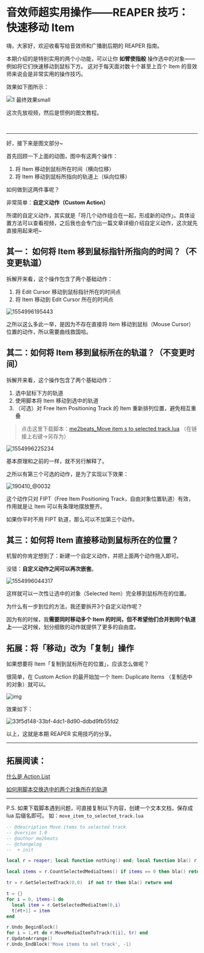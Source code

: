 # 音效师超实用操作——REAPER 技巧：快速移动 Item

嗨，大家好，欢迎收看写给音效师和广播剧后期的 REAPER 指南。

本期介绍的是特别实用的两个小功能，可以让你 **如臂使指般** 操作选中的对象——例如将它们快速移动到鼠标下方。
这对于每天面对数十个甚至上百个 Item 的音效师来说会是非常实用的操作技巧。

效果如下图所示：

![1 最终效果small](https://i.loli.net/2019/04/12/5cb0088cc2a86.gif)

这次先放视频，然后是惯例的图文教程。

​    

---



 好，接下来是图文部分~

首先回顾一下上面的动图，图中有这两个操作：

1. 将 Item 移动到鼠标所在时间（横向位移）
2. 将 Item 移动到鼠标所指向的轨道上（纵向位移）

如何做到这两件事呢？

非常简单：**自定义动作（Custom Action）**

所谓的自定义动作，其实就是「将几个动作组合在一起，形成新的动作」。具体设置方法可以查看视频，之后我也会专门出一篇文章详细介绍自定义动作，这次就先直接用起来吧~



## 其一： 如何将 Item 移到鼠标指针所指向的时间？（不变更轨道）

拆解开来看，这个操作包含了两个基础动作：

1. 将 Edit Cursor 移动到鼠标指针所在的时间点
2. 将 Item 移动到 Edit Cursor 所在的时间点

![1554996195443](https://i.loli.net/2019/04/12/5cb0088fcb363.png)

之所以这么多此一举，是因为不存在直接将 Item 移动到鼠标（Mouse Cursor）位置的动作，所以需要曲线救国哈。



## 其二：如何将 Item 移到鼠标所在的轨道？（不变更时间）

拆解开来看，这个操作包含了两个基础动作：

1. 选中鼠标下方的轨道
2. 使用脚本将 Item 移动到选中的轨道
3. （可选）对 Free Item Positioning Track 的 Item 重新排列位置，避免相互重叠

> 点击这里下载脚本：[me2beats_Move item s to selected track.lua](<https://raw.githubusercontent.com/Moyf/Reaperbook/master/%E4%B8%93%E6%A0%8F%E6%96%87%E7%AB%A0/11%20%E5%BF%AB%E6%8D%B7%E7%A7%BB%E5%8A%A8%E5%AF%B9%E8%B1%A1%E4%BD%8D%E7%BD%AE/me2beats_Move%20items%20to%20selected%20track.lua>)
> （在链接上右键→另存为）

![1554996225234](https://i.loli.net/2019/04/12/5cb008928afc1.png)

基本原理和之前的一样，就不另行解释了。



之所以有第三个可选的动作，是为了实现以下效果：

![190410_@0032](https://i.loli.net/2019/04/12/5cb0089630728.gif)

这个动作只对 FIPT（Free Item Positioning Track，自由对象位置轨道）有效，作用就是让 Item 可以有条理地摆放整齐。

如果你平时不用 FIPT 轨道，那么可以不加第三个动作。



## 其三：如何将 Item 直接移动到鼠标所在的位置？

机智的你肯定想到了：新建一个自定义动作，并把上面两个动作拖入即可。

没错：**自定义动作之间可以再次嵌套**。

![1554996044317](https://i.loli.net/2019/04/12/5cb0089911b21.png)

这样就可以一次性让选中的对象（Selected Item）完全移到鼠标所在的位置。



为什么有一步到位的方法，我还要拆开3个自定义动作呢？

因为有的时候，我**需要同时移动多个 Item 的时间，但不希望他们合并到同个轨道上**——这时候，划分细致的动作就提供了更多的自由度。



## 拓展：将「移动」改为「复制」操作

如果想要将 Item「复制到鼠标所在的位置」，应该怎么做呢？

很简单，在 Custom Action 的最开始加一个 Item: Duplicate Items （复制选中的对象）就可以。

![img](https://i.loli.net/2019/04/12/5cb0089bb4ea1.jpg)

效果如下：

![33f5d148-33bf-4dc1-8d90-ddbd9fb55fd2](https://i.loli.net/2019/04/12/5cb0089e7ba72.gif)

以上，这就是本期 REAPER 实用技巧的分享。



---



## 拓展阅读：

[什么是 Action List](https://zhuanlan.zhihu.com/p/55308791)

[如何用脚本交换选中的两个对象所在的轨道](https://zhuanlan.zhihu.com/p/30126094)



---



P.S. 如果下载脚本遇到问题，可直接复制以下内容，创建一个文本文档，保存成 lua 后缀名即可。
如：`move_item_to_selected_track.lua`

``` lua
-- @description Move items to selected track
-- @version 1.0
-- @author me2beats
-- @changelog
--  + init

local r = reaper; local function nothing() end; local function bla() r.defer(nothing) end

local items = r.CountSelectedMediaItems() if items == 0 then bla() return end

tr = r.GetSelectedTrack(0,0)  if not tr then bla() return end

t = {}
for i = 0, items-1 do
  local item = r.GetSelectedMediaItem(0,i)
  t[#t+1] = item
end

r.Undo_BeginBlock()
for i = 1,#t do r.MoveMediaItemToTrack(t[i], tr) end
r.UpdateArrange()
r.Undo_EndBlock('Move items to sel track', -1)

```

